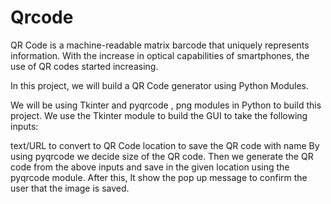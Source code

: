 # Qrcode
QR Code is a machine-readable matrix barcode that uniquely represents information. With the increase in optical capabilities of smartphones, the use of QR codes started increasing.

In this project, we will build a QR Code generator using Python Modules.

We will be using Tkinter and pyqrcode , png  modules in Python to build this project. We use the Tkinter module to build the GUI to take the following inputs:

text/URL to convert to QR Code
location to save the QR code with name
By using pyqrcode we decide size of the QR code.
Then we generate the QR code from the above inputs and save in the given location using the pyqrcode module.
After this, It show the pop up message to confirm the user that the image is saved.
